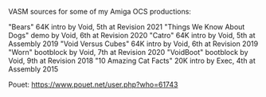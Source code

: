 VASM sources for some of my Amiga OCS productions:

"Bears" 64K intro by Void, 5th at Revision 2021
"Things We Know About Dogs" demo by Void, 6th at Revision 2020
"Catro" 64K intro by Void, 5th at Assembly 2019
"Void Versus Cubes" 64K intro by Void, 6th at Revision 2019
"Worn" bootblock by Void, 7th at Revision 2020
"VoidBoot" bootblock by Void, 9th at Revision 2018
"10 Amazing Cat Facts" 20K intro by Exec, 4th at Assembly 2015

Pouet: https://www.pouet.net/user.php?who=61743
